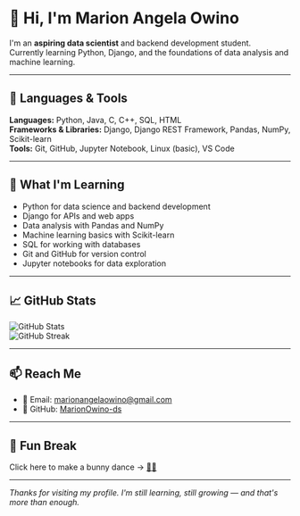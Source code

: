 # 👋 Hi, I'm Marion Angela Owino

I'm an **aspiring data scientist** and backend development student.  
Currently learning Python, Django, and the foundations of data analysis and machine learning.  


---

## 🧠 Languages & Tools

**Languages:** Python, Java, C, C++, SQL, HTML  
**Frameworks & Libraries:** Django, Django REST Framework, Pandas, NumPy, Scikit-learn  
**Tools:** Git, GitHub, Jupyter Notebook, Linux (basic), VS Code

---

## 🚀 What I'm Learning

- Python for data science and backend development  
- Django for APIs and web apps  
- Data analysis with Pandas and NumPy  
- Machine learning basics with Scikit-learn  
- SQL for working with databases  
- Git and GitHub for version control  
- Jupyter notebooks for data exploration

---

## 📈 GitHub Stats

![GitHub Stats](https://github-readme-stats.vercel.app/api?username=MarionOwino-ds&show_icons=true&theme=radical)  
![GitHub Streak](https://github-readme-streak-stats.herokuapp.com?user=MarionOwino-ds&theme=radical&hide_border=false)

---

## 📫 Reach Me

- 📧 Email: marionangelaowino@gmail.com  
- 🐙 GitHub: [MarionOwino-ds](https://github.com/MarionOwino-ds)

---

## 🎉 Fun Break

Click here to make a bunny dance → [🕺🐰](https://readme-jokes.vercel.app/api?joke=Why%20did%20the%20bunny%20start%20dancing%3F%20Because%20he%20hopped%20on%20a%20good%20vibe!&type=gif)

---

_Thanks for visiting my profile. I'm still learning, still growing — and that's more than enough._

